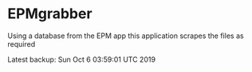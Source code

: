 # EPMgrabber
Using a database from the EPM app this application scrapes the files as required


Latest backup: Sun Oct 6 03:59:01 UTC 2019
